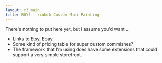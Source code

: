 ```yaml
---
layout: r3_main
title: BUY! | rcubik Custom Mini Painting
---
```

There's nothing to put here yet, but I assume you'd want ... 
- Links to Etsy, Ebay.
- Some kind of pricing table for super custom commishes?
- The framework that I'm using does have some extensions that could support a very simple storefront.
